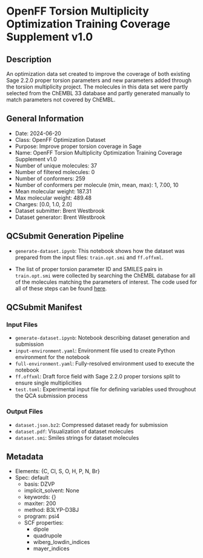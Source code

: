# OpenFF Torsion Multiplicity Optimization Training Coverage Supplement v1.0

## Description
An optimization data set created to improve the coverage of both existing Sage
2.2.0 proper torsion parameters and new parameters added through the torsion
multiplicity project. The molecules in this data set were partly selected from
the ChEMBL 33 database and partly generated manually to match parameters not
covered by ChEMBL.

## General Information

* Date: 2024-06-20
* Class: OpenFF Optimization Dataset
* Purpose: Improve proper torsion coverage in Sage
* Name: OpenFF Torsion Multiplicity Optimization Training Coverage Supplement v1.0
* Number of unique molecules: 37
* Number of filtered molecules: 0
* Number of conformers: 259
* Number of conformers per molecule (min, mean, max): 1, 7.00, 10
* Mean molecular weight: 187.31
* Max molecular weight: 489.48
* Charges: [0.0, 1.0, 2.0]
* Dataset submitter: Brent Westbrook
* Dataset generator: Brent Westbrook

## QCSubmit Generation Pipeline
* `generate-dataset.ipynb`: This notebook shows how the dataset was prepared
from the input files: `train.opt.smi` and `ff.offxml`.

* The list of proper torsion parameter ID and SMILES pairs in `train.opt.smi`
were collected by searching the ChEMBL database for all of the molecules
matching the parameters of interest. The code used for all of these steps can be
found [here][frag].

## QCSubmit Manifest

### Input Files
* `generate-dataset.ipynb`: Notebook describing dataset generation and submission
* `input-environment.yaml`: Environment file used to create Python environment for the notebook
* `full-environment.yaml`: Fully-resolved environment used to execute the notebook
* `ff.offxml`: Draft force field with Sage 2.2.0 proper torsions split to ensure single multiplicities
* `test.toml`: Experimental input file for defining variables used throughout the QCA submission process

### Output Files
* `dataset.json.bz2`: Compressed dataset ready for submission
* `dataset.pdf`: Visualization of dataset molecules
* `dataset.smi`: Smiles strings for dataset molecules

## Metadata
* Elements: {C, Cl, S, O, H, P, N, Br}
* Spec: default
	* basis: DZVP
	* implicit_solvent: None
	* keywords: {}
	* maxiter: 200
	* method: B3LYP-D3BJ
	* program: psi4
	* SCF properties:
		* dipole
		* quadrupole
		* wiberg_lowdin_indices
		* mayer_indices

[frag]: https://github.com/ntBre/valence-fitting/tree/c1e98fb20e7a4c9622ff031d8b23fb0b1846be7d/02_curate-data/frag

